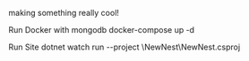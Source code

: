 making something really cool!

Run Docker with mongodb
docker-compose up -d

Run Site
dotnet watch run --project \NewNest\NewNest.csproj